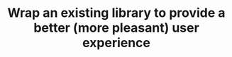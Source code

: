 ---
layout: post
title: Wrap an existing library to provide a better (more pleasant) user experience
status: todo
time: Not started
---